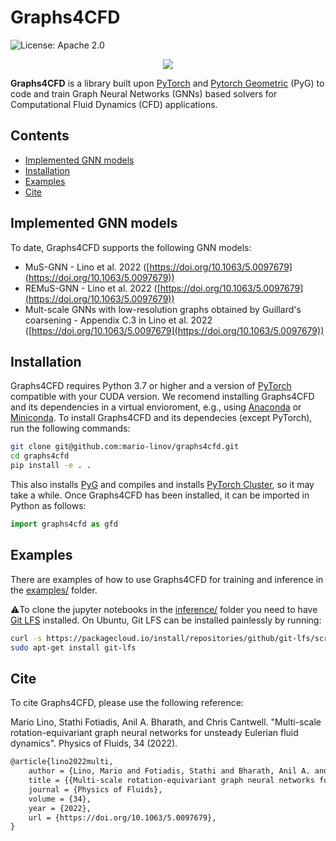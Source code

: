 # Graphs4CFD

![License: Apache 2.0](https://img.shields.io/badge/License-Apache%202.0-green.svg)

<p align="center">
  <img src="https://i.ibb.co/BnV3P44/example-remus-gnn.gif" />
</p>

**Graphs4CFD** is a library built upon [PyTorch](https://pytorch.org/) and [Pytorch Geometric](https://pytorch-geometric.readthedocs.io/en/latest/) (PyG) to code and train Graph Neural Networks (GNNs) based solvers for Computational Fluid Dynamics (CFD) applications.

## Contents
<!-- Table of contents -->
- [Implemented GNN models](#implemented-gnn-models)
- [Installation](#installation)
- [Examples](#examples)
- [Cite](#cite)

## Implemented GNN models

To date, Graphs4CFD supports the following GNN models:
- MuS-GNN - Lino et al. 2022 ([https://doi.org/10.1063/5.0097679](https://doi.org/10.1063/5.0097679))
- REMuS-GNN - Lino et al. 2022 ([https://doi.org/10.1063/5.0097679](https://doi.org/10.1063/5.0097679))
- Mult-scale GNNs with low-resolution graphs obtained by Guillard's coarsening - Appendix C.3 in Lino et al. 2022 ([https://doi.org/10.1063/5.0097679](https://doi.org/10.1063/5.0097679))

## Installation

Graphs4CFD requires Python 3.7 or higher and a version of [PyTorch](https://pytorch.org/) compatible with your CUDA version.
We recomend installing Graphs4CFD and its dependencies in a virtual envioroment, e.g., using [Anaconda](https://www.anaconda.com/) or [Miniconda](https://docs.conda.io/en/latest/miniconda.html).
To install Graphs4CFD and its dependecies (except PyTorch), run the following commands:

```bash
git clone git@github.com:mario-linov/graphs4cfd.git
cd graphs4cfd
pip install -e . .
```

This also installs [PyG](https://pytorch-geometric.readthedocs.io/en/latest/) and compiles and installs [PyTorch Cluster](https://github.com/rusty1s/pytorch_cluster), so it may take a while.
Once Graphs4CFD has been installed, it can be imported in Python as follows:

```python
import graphs4cfd as gfd
```

## Examples

There are examples of how to use Graphs4CFD for training and inference in the [examples/](https://github.com/mario-linov/graphs4cfd/tree/main/examples) folder.

:warning:To clone the jupyter notebooks in the [inference/](https://github.com/mario-linov/graphs4cfd/tree/main/examples/inference) folder you need to have [Git LFS](https://git-lfs.com/) installed.
On Ubuntu, Git LFS can be installed painlessly by running:

```bash
curl -s https://packagecloud.io/install/repositories/github/git-lfs/script.deb.sh | sudo bash
sudo apt-get install git-lfs
```

## Cite

To cite Graphs4CFD, please use the following reference:

Mario Lino, Stathi Fotiadis, Anil A. Bharath, and Chris Cantwell. "Multi-scale rotation-equivariant graph neural networks for unsteady Eulerian fluid dynamics". Physics of Fluids, 34 (2022).

```latex
@article{lino2022multi,
    author = {Lino, Mario and Fotiadis, Stathi and Bharath, Anil A. and Cantwell, Chris},
    title = {{Multi-scale rotation-equivariant graph neural networks for unsteady Eulerian fluid dynamics}},
    journal = {Physics of Fluids},
    volume = {34},
    year = {2022},
    url = {https://doi.org/10.1063/5.0097679},
}
```
